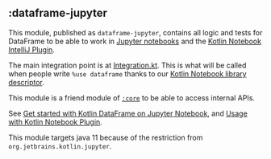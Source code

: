 ## :dataframe-jupyter

This module, published as `dataframe-jupyter`, contains all logic and tests for DataFrame to be able to work
in [Jupyter notebooks](https://kotlin.github.io/dataframe/gettingstartedjupyternotebook.html)
and the [Kotlin Notebook IntelliJ Plugin](https://kotlin.github.io/dataframe/usage-with-kotlin-notebook-plugin.html).

The main integration point is at [Integration.kt](src/main/kotlin/org/jetbrains/kotlinx/dataframe/jupyter/Integration.kt).
This is what will be called when people write `%use dataframe` thanks to our
[Kotlin Notebook library descriptor](https://github.com/Kotlin/kotlin-jupyter-libraries/blob/master/dataframe.json).

This module is a friend module of [`:core`](../core) to be able to access internal APIs.

See [Get started with Kotlin DataFrame on Jupyter Notebook](https://kotlin.github.io/dataframe/gettingstartedjupyternotebook.html),
and [Usage with Kotlin Notebook Plugin](https://kotlin.github.io/dataframe/usage-with-kotlin-notebook-plugin.html).

This module targets java 11 because of the restriction from `org.jetbrains.kotlin.jupyter`.
